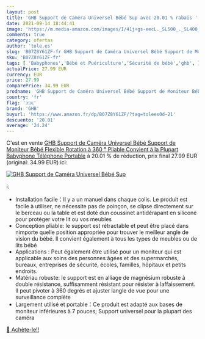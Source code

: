 ```yaml
---
layout: post
title: 'GHB Support de Caméra Universel Bébé Sup avec 20.01 % rabais '
date: 2021-09-14 18:44:41
image: 'https://m.media-amazon.com/images/I/41j+gs-eecL._SL500_._SL400_.jpg'
comments: true
category: ofertas
author: 'tole.es'
slug: 'B07Z8Y61ZF-fr GHB Support de Caméra Universel Bébé Support de Moniteur...'
sku: 'B07Z8Y61ZF-fr'
tags: [ 'Babyphones','Bébé et Puériculture','Sécurité de bébé','ghb', ]
actualPrice: 27.99 EUR
currency: EUR
price: 27.99
comparePrice: 34.99 EUR
prodname: 'GHB Support de Caméra Universel Bébé Support de Moniteur Bébé Flexible Rotation à 360 ° Pliable Convient à la Plupart Babyphone Téléphone Portable'
country: 'fr'
flag: '🇫🇷'
brand: 'GHB'
buyurl: 'https://www.amazon.fr/dp/B07Z8Y61ZF/?tag=tolees0d-21'
descuento: '20.01'
average: '24.24'
---
```


C'est en vente [GHB Support de Caméra Universel Bébé Support de Moniteur Bébé Flexible Rotation à 360 ° Pliable Convient à la Plupart Babyphone Téléphone Portable](https://www.amazon.fr/dp/B07Z8Y61ZF/?tag=tolees0d-21)  à  20.01 % de réduction, prix final  27.99 EUR (original: 34.99 EUR) ici:

[![GHB Support de Caméra Universel Bébé Sup](https://m.media-amazon.com/images/I/41j+gs-eecL._SL500_._SL400_.jpg)](https://www.amazon.fr/dp/B07Z8Y61ZF/?tag=tolees0d-21)

ℹ️:

- Installation facile：Il y a un manuel dans chaque colis. Le produit est facile à utiliser, ne nécessite pas de poinçon, se clipse directement sur le berceau ou la table et est doté dun coussinet antidérapant en silicone pour protéger votre lit ou vos meubles
- Conception pliable: le support est rétractable et peut être placé dans nimporte quelle position appropriée pour trouver le meilleur angle de vision du bébé. Il convient également à tous les types de meubles ou de lits bébé
- Applications : Peut également être utilisé pour un moniteur qui est applicable aux soins des personnes âgées et des supermarchés, bureaux, entreprises de sécurité, écoles, familles, hôpitaux et petits endroits.
- Matériau robuste: le support est en alliage de magnésium robuste à double résistance, suffisamment résistant pour résister à laffaissement. Il peut pivoter à 360 degrés et ajuster langle de vue pour une surveillance complète
- Largement utilisé et portable：Ce produit est adapté aux bases de moniteur inférieures à 7 pouces; Support universel pour la plupart des caméra

[🛒 Achète-le!!](https://www.amazon.fr/dp/B07Z8Y61ZF/?tag=tolees0d-21)
